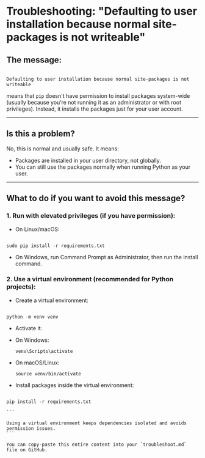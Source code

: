 # Troubleshooting: "Defaulting to user installation because normal site-packages is not writeable"

## The message:

```

Defaulting to user installation because normal site-packages is not writeable

```

means that `pip` doesn't have permission to install packages system-wide (usually because you’re not running it as an administrator or with root privileges). Instead, it installs the packages just for your user account.

---

## Is this a problem?

No, this is normal and usually safe. It means:

- Packages are installed in your user directory, not globally.
- You can still use the packages normally when running Python as your user.

---

## What to do if you want to avoid this message?

  ### 1. Run with elevated privileges (if you have permission):
  
  - On Linux/macOS:
  ```
  
  sudo pip install -r requirements.txt
  
  ```
  
  - On Windows, run Command Prompt as Administrator, then run the install command.
  
  ### 2. Use a virtual environment (recommended for Python projects):
  
  - Create a virtual environment:
  ```
  
  python -m venv venv
  
  ````
  
  - Activate it:
  
  - On Windows:
    ```
    venv\Scripts\activate
    ```
  
  - On macOS/Linux:
    ```
    source venv/bin/activate
    ```

- Install packages inside the virtual environment:
````

pip install -r requirements.txt

```

Using a virtual environment keeps dependencies isolated and avoids permission issues.
```

You can copy-paste this entire content into your `troubleshoot.md` file on GitHub.
